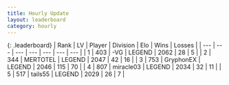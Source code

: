 ```yaml
---
title: Hourly Update
layout: leaderboard
category: hourly
---
```


{: .leaderboard}
| Rank | LV | Player | Division | Elo | Wins | Losses |
| --- | --- | --- | --- | --- | --- | --- |
| <span data-change="0">1</span> | 403 | <span title="ID: 92077">-VG</span> | LEGEND | <span data-change="8">2062</span> | <span data-change="1">28</span> | <span data-change="0">5</span> |
| <span data-change="6">2</span> | 344 | <span title="ID: 398821">MERTOTEL</span> | LEGEND | <span data-change="34">2047</span> | <span data-change="4">42</span> | <span data-change="0">16</span> |
| <span data-change="-1">3</span> | 753 | <span title="ID: 315148">GryphonEX</span> | LEGEND | <span data-change="0">2046</span> | <span data-change="0">115</span> | <span data-change="0">70</span> |
| <span data-change="-1">4</span> | 807 | <span title="ID: 416373">miracle03</span> | LEGEND | <span data-change="0">2034</span> | <span data-change="0">32</span> | <span data-change="0">11</span> |
| <span data-change="-1">5</span> | 517 | <span title="ID: 170123">tails55</span> | LEGEND | <span data-change="6">2029</span> | <span data-change="1">26</span> | <span data-change="0">7</span> |